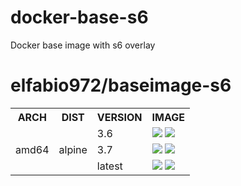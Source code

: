 # docker-base-s6
Docker base image with s6 overlay


# elfabio972/baseimage-s6

<table>
<tr>
  <th>ARCH</th>
  <th>DIST</th>
  <th>VERSION</th>
  <th>IMAGE</th>
</tr>
<tr>
  <td rowspan="3">amd64</td>
  <td rowspan="3">alpine</td>
  <td>3.6</td>
  <td>
    <a href="https://microbadger.com/images/elfabio972/baseimage-s6:alpine_3.6_amd64" title="Get your own image badge on microbadger.com"><img src="https://images.microbadger.com/badges/image/elfabio972/baseimage-s6:alpine_3.6_amd64.svg"></a>
    <a href="https://microbadger.com/images/elfabio972/baseimage-s6:alpine_3.6_amd64" title="Get your own commit badge on microbadger.com"><img src="https://images.microbadger.com/badges/commit/elfabio972/baseimage-s6:alpine_3.6_amd64.svg"></a>
  </td>
</tr>
<tr>
  <td>3.7</td>
  <td>
    <a href="https://microbadger.com/images/elfabio972/baseimage-s6:alpine_3.7_amd64" title="Get your own image badge on microbadger.com"><img src="https://images.microbadger.com/badges/image/elfabio972/baseimage-s6:alpine_3.7_amd64.svg"></a>
    <a href="https://microbadger.com/images/elfabio972/baseimage-s6:alpine_3.7_amd64" title="Get your own commit badge on microbadger.com"><img src="https://images.microbadger.com/badges/commit/elfabio972/baseimage-s6:alpine_3.7_amd64.svg"></a>
  </td>
</tr>
<tr>
  <td>latest</td>
  <td>
    <a href="https://microbadger.com/images/elfabio972/baseimage-s6:alpine_latest_amd64" title="Get your own image badge on microbadger.com"><img src="https://images.microbadger.com/badges/image/elfabio972/baseimage-s6:alpine_latest_amd64.svg"></a>
    <a href="https://microbadger.com/images/elfabio972/baseimage-s6:alpine_latest_amd64" title="Get your own commit badge on microbadger.com"><img src="https://images.microbadger.com/badges/commit/elfabio972/baseimage-s6:alpine_latest_amd64.svg"></a>
  </td>
</tr>
</table>

